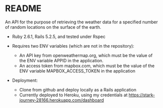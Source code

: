 # README

An API for the purpose of retrieving the weather data for a specified number of random locations on the surface of the 
earth.

* Ruby 2.6.1, Rails 5.2.5, and tested under Rspec

* Requires two ENV variables (which are not in the repository):
  * An API key from openweathermap.org, which must be the value of the ENV variable APPID in the application.
  * An access token from mapbox.com, which must be the value of the ENV variable MAPBOX_ACCESS_TOKEN in the application

* Deployment: 
  * Clone from github and deploy locally as a Rails application
  * Currently deployed to Heroku, using my credentials at https://stark-journey-28166.herokuapp.com/dashboard

